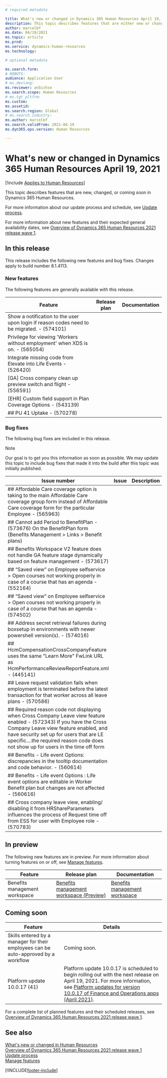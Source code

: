 ```yaml
---
# required metadata

title: What's new or changed in Dynamics 365 Human Resources April 19, 2021
description: This topic describes features that are either new or changed in Microsoft Dynamics 365 Human Resources for April 5, 2021.
author: marcelbf
ms.date: 04/19/2021
ms.topic: article
ms.prod:
ms.service: dynamics-human-resources
ms.technology:

# optional metadata

ms.search.form:
# ROBOTS:
audience: Application User
# ms.devlang:
ms.reviewer: anbichse
ms.search.scope: Human Resources
# ms.tgt_pltfrm:
ms.custom:
ms.assetid:
ms.search.region: Global
# ms.search.industry:
ms.author: marcelbf
ms.search.validFrom: 2021-04-19
ms.dyn365.ops.version: Human Resources

---
```


# What's new or changed in Dynamics 365 Human Resources April 19, 2021

[!include [Applies to Human Resources](../includes/applies-to-hr.md)]

This topic describes features that are new, changed, or coming soon in Dynamics 365 Human Resources.

For more information about our update process and schedule, see [Update process](hr-admin-setup-update-process.md).

For more information about new features and their expected general availability dates, see [Overview of Dynamics 365 Human Resources 2021 release wave 1](/dynamics365-release-plan/2021wave1/human-resources/dynamics365-human-resources/).

## In this release

This release includes the following new features and bug fixes. Changes apply to build number 8.1.4113.

### New features

The following features are generally available with this release.

| Feature | Release plan | Documentation |
| --- | --- | --- |
| Show a notification to the user upon login if reason codes need to be migrated. - (574101) | | |
| Privilege for viewing 'Workers without employment' when XDS is on. - (565054) | | |
| Integrate missing code from Elevate into Life Events  - (526420) | | |
| [GA] Cross company clean up preview switch and flight - (556591) | | |
| [EHR] Custom field support in Plan Coverage Options - (543139) | | |
| ## PU 41 Uptake - (570278) | | |

### Bug fixes

The following bug fixes are included in this release.

> [!NOTE]
> Our goal is to get you this information as soon as possible. We may update this topic to include bug fixes that made it into the build after this topic was initially published.

| Issue number | Issue |  Description |
| --- | --- | --- |
| ## Affordable Care coverage option is taking to the main Affordable Care coverage group form instead of Affordable Care coverage form for the particular Employee - (565963) | | |
| ## Cannot add Period to BenefitPlan - (573676) On the BenefitPlan form (Benefits Management > Links > Benefit plans) | | |
| ## Benefits Workspace V2 feature does not handle GA feature stage dynamically based on feature management - (573617) | | |
| ## “Saved view” on Employee selfservice > Open courses not working properly in case of a course that has an agenda - (552164) | | |
| ## “Saved view” on Employee selfservice > Open courses not working properly in case of a course that has an agenda - (574502) | | |
| ## Address secret retrieval failures during boxsetup in environments with newer powershell version(s). - (574016) | | |
| ## HcmCompensationCrossCompanyFeature uses the same "Learn More" FwLink URL as HcmPerformanceReviewReportFeature.xml - (445141) | | |
| ## Leave request validation fails when employment is terminated before the latest transaction for that worker across all leave plans - (570586) | | |
| ## Required reason code not displaying when Cross Company Leave view feature enabled - (572343) If you have the Cross Company Leave view feature enabled, and have security set up for users that are LE specific....the required reason code does not show up for users in the time off form    | | |
| ## Benefits - Life event Options: discrepancies in the tooltip documentation and code behavior. - (560614) | | |
| ## Benefits - Life event Options : Life event options are editable in Worker Benefit plan but changes are not affected - (560616) | | |
| ##  Cross company leave view, enabling/ disabling it from HRShareParameters influences the process of Request time off from ESS for user with Employee role - (570783) | | |

## In preview

The following new features are in preview. For more information about turning features on or off, see [Manage features](hr-admin-manage-features.md).

| Feature | Release plan | Documentation |
| --- | --- | --- |
| Benefits management workspace | [Benefits management workspace (Preview)](/dynamics365-release-plan/2020wave2/human-resources/dynamics365-human-resources/benefits-management-workspace) | [Benefits management workspace](hr-benefits-management-workspace.md) |

## Coming soon

| Feature | Details |
| --- | --- |
| Skills entered by a manager for their employees can be auto-approved by a workflow | Coming soon. |
| Platform update 10.0.17 (41) | Platform update 10.0.17 is scheduled to begin rolling out with the next release on April 19, 2021. For more information, see [Platform updates for version 10.0.17 of Finance and Operations apps (April 2021)](../fin-ops-core/dev-itpro/get-started/whats-new-platform-updates-10-0-17.md). |

For a complete list of planned features and their scheduled releases, see [Overview of Dynamics 365 Human Resources 2021 release wave 1](/dynamics365-release-plan/2021wave1/human-resources/dynamics365-human-resources/).

## See also

[What's new or changed in Human Resources](hr-admin-whats-new.md)</br>
[Overview of Dynamics 365 Human Resources 2021 release wave 1](/dynamics365-release-plan/2021wave1/human-resources/dynamics365-human-resources/)</br>
[Update process](hr-admin-setup-update-process.md)</br>
[Manage features](hr-admin-manage-features.md)

[!INCLUDE[footer-include](../includes/footer-banner.md)]
